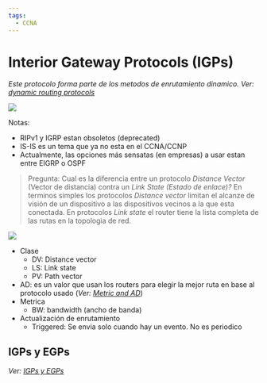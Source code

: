 ```yaml
---
tags:
  - CCNA
---
```

# Interior Gateway Protocols (IGPs)

_Este protocolo forma parte de los metodos de enrutamiento dinamico. Ver: [dynamic routing protocols]((LEGACY)%20Notes%20routing/dynamic%20routing%20protocols.md)_

![](Screenshot%20from%202024-01-05%2009-27-06.png)

Notas:
- RIPv1 y IGRP estan obsoletos (deprecated)
- IS-IS es un tema que ya no esta en el CCNA/CCNP 
- Actualmente, las opciones más sensatas (en empresas) a usar estan entre EIGRP o OSPF

> Pregunta: 
> Cual es la diferencia entre un protocolo _Distance Vector_ (Vector de distancia) contra un _Link State (Estado de enlace)?_
> En terminos simples los protocolos _Distance vector_ limitan el alcanze de visión de un dispositivo a las dispositivos vecinos a la que esta conectada. 
> En protocolos _Link state_ el router  tiene la lista completa de las rutas en la topologia de red. 


![](Screenshot%20from%202024-01-05%2010-02-22.png)
- Clase
	- DV: Distance vector
	- LS: Link state
	- PV: Path vector
- AD: es un valor que usan los routers para elegir la mejor ruta en base al protocolo usado (*Ver: [Metric and AD](Metric%20and%20AD.md)*)
- Metrica
	- BW: bandwidth (ancho de banda)
- Actualización de enrutamiento
	- Triggered: Se envia solo cuando hay un evento. No es periodico


## IGPs y EGPs
_Ver: [IGPs y EGPs](IGPs%20y%20EGPs.md)_

